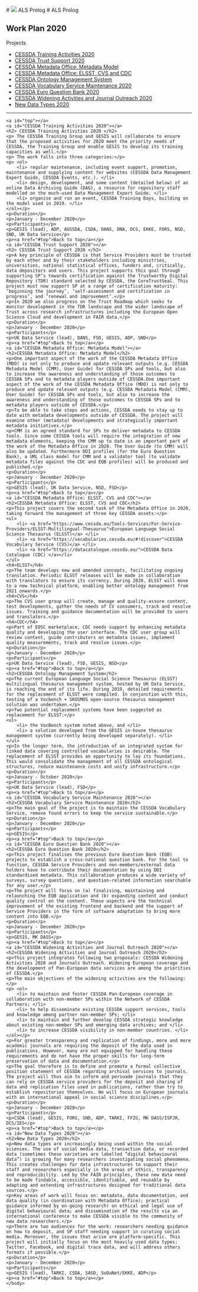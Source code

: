 <html>
	# <img src="https://cpmr-islands.org/wp-content/uploads/sites/4/2019/07/test.png"> ALS Prolog
	# ALS Prolog
<head>
	
</head>
	<body>
	<h2> Work Plan 2020 </h2>
	<p>Projects</p> 
	<ul>
		<li> <a href="#CESSDA Training Activities 2020">CESSDA Training Activities 2020</a></li>
		<li> <a href="#CESSDA Trust Support 2020">CESSDA Trust Support 2020 </a></li>
		<li> <a href="#CESSDA Metadata Office: Metadata Model">CESSDA Metadata Office: Metadata Model</a></li>
		<li><a href="#CESSDA Metadata Office: ELSST, CVS and CDC"> CESSDA Metadata Office: ELSST, CVS and CDC </a></li>
		<li> <a href="#CESSDA Ontology Management System">CESSDA Ontology Management System</a></li>
		<li><a href="#CESSDA Vocabulary Service Maintenance 2020">CESSDA Vocabulary Service Maintenance 2020 </a></li>
		<li><a href="#CESSDA Euro Question Bank 2020"> CESSDA Euro Question Bank 2020 </a></li>
		<li><a href="#CESSDA Widening Activities and Journal Outreach 2020">CESSDA Widening Activities and Journal Outreach 2020 </a></li>
		<li><a href="#New Data Types 2020"> New Data Types 2020 </a></li>
	</ul>
	<hr />
	
	<a id="top"></a>
	<a id="CESSDA Training Activities 2020"></a>
	<h2> CESSDA Training Activities 2020 </h2>	
	<p> The CESSDA Training Group and GESIS will collaborate to ensure that the proposed activities for 2020 meet the priority needs of CESSDA, the Training Group and enable GESIS to develop its training capacities as well.</p>
	<p> The work falls into three categories:</p>
	<p> <ol>
		<li> regular maintenance, including event support, promotion, maintenance and supplying content for websites (CESSDA Data Management Expert Guide, CESSDA Events, etc.). </li>
		<li> design, development, and some content (detailed below) of an online Data Archiving Guide (DAG), a resource for repository staff modelled on the much-used Data Management Expert Guide. </li>
		<li> organise and run an event, CESSDA Training Days, building on the model used in 2019. </li>
	</ol></p>
	<p>Duration</p>
	<p>January - December 2020</p>
	<p>Participants</p>
	<p>GESIS (lead), ADP, AUSSDA, CSDA, DANS, DNA, DCS, EKKE, FORS, NSD, SND, UK Data Service</p>
	<p><a href="#top">Back to top</a></p>
	<a id="CESSDA Trust Support 2020"></a>
	<h2> CESSDA Trust Support 2020 </h2>	
	<p>A key principle of CESSDA is that Service Providers must be trusted by each other and by their stakeholders including ministries, universities, national statistical offices, funders and, critically, data depositors and users. This project supports this goal through supporting SP’s towards certification against the Trustworthy Digital Repository (TDR) standard selected by CESSDA, the CoreTrustSeal. This project must now support SP at a range of certification maturity: ‘beginning the journey’, ‘self-assessment and certification in progress’, and ‘renewal and improvement’.</p>
	<p>In 2020 we also progress on the Trust Roadmap which seeks to monitor development in the TDR landscape and the wider landscape of Trust across research infrastructures including the European Open Science Cloud and development in FAIR data.</p>
	<p>Duration</p>
	<p>January - December 2020</p>
	<p>Participants</p>
	<p>UK Data Service (lead), DANS, FSD, GESIS, ADP, SND</p>
	<p><a href="#top">Back to top</a></p>
	<a id="CESSDA Metadata Office: Metadata Model"></a>
	<h2>CESSDA Metadata Office: Metadata Model</h2>
	<p>One important aspect of the work of the CESSDA Metadata Office (MDO) is not only to produce and update relevant outputs (e.g. CESSDA Metadata Model (CMM), User Guide) for CESSDA SPs and tools, but also to increase the awareness and understanding of those outcomes to CESSDA SPs and to metadata players outside of CESSDA.One important aspect of the work of the CESSDA Metadata Office (MDO) is not only to produce and update relevant outputs (e.g. CESSDA Metadata Model (CMM), User Guide) for CESSDA SPs and tools, but also to increase the awareness and understanding of those outcomes to CESSDA SPs and to metadata players outside of CESSDA.</p>
	<p>To be able to take steps and actions, CESSDA needs to stay up to date with metadata developments outside of CESSDA. The project will examine other (metadata) developments and strategically important metadata initiatives.</p>
	<p>CMM is an agreed standard for SPs to deliver metadata to CESSDA tools. Since some CESSDA tools will require the integration of new metadata elements, keeping the CMM up to date is an important part of the work of the Metadata Office in 2020. The User Guide (to CMM) will also be updated. Furthermore DDI profiles (for the Euro Question Bank), a UML class model for CMM and a validator tool (to validate metadata files against the CDC and EQB profiles) will be produced and published.</p>
	<p>Duration</p>
	<p>January - December 2020</p>
	<p>Participants</p>
	<p>GESIS (lead), UK Data Service, NSD, FSD</p>
	<p><a href="#top">Back to top</a></p>
	<a id="CESSDA Metadata Office: ELSST, CVS and CDC"></a>
	<h2>CESSDA Metadata Office: ELSST, CVS and CDC</h2>
	<p>This project covers the second task of the Metadata Office in 2020, taking forward the management of three key CESSDA assets:</p>
	<ul>
		<li> <a href="https://www.cessda.eu/Tools-Services/For-Service-Providers/ELSST-Multilingual-Thesaurus">European Language Social Science Thesaurus (ELSST)</a> </li>
		<li> <a href="https://vocabularies.cessda.eu/#!discover">CESSDA Vocabulary Service (CVS)</a> </li>
		<li> <a href="https://datacatalogue.cessda.eu/">CESSDA Data Catalogue (CDC) </a></li>
	</ul>
	<h4>ELSST</h4>
	<p>The team develops new and amended concepts, facilitating ongoing translation. Periodic ELSST releases will be made in collaboration with translators to ensure its currency. During 2020, ELSST will move to a new technical platform, enabling better ontology management from 2021 onwards.</p>
	<h4>CVS</h4>
	<p>The CVS user group will create, manage and quality-assure content, test developments, gather the needs of CV consumers, track and resolve issues. Training and guidance documentation will be provided to users and translators.</p>
	<h4>CDC</h4>
	<p>Part of EOSC marketplace, CDC needs support by enhancing metadata quality and developing the user interface. The CDC user group will review content, guide contributors on metadata issues, implement quality measurements, track and resolve issues.</p>
	<p>Duration</p>
	<p>January - December 2020</p>
	<p>Participants</p>
	<p>UK Data Service (lead), FSD, GESIS, NSD</p>
	<p><a href="#top">Back to top</a></p>
	<h2>CESSDA Ontology Management System</h2>
	<p>The current European Language Social Science Thesaurus (ELSST) multilingual thesaurus management system, hosted by UK Data Service, is reaching the end of its life. During 2019, detailed requirements for the replacement of ELSST were compiled. In conjunction with this, testing of a Vocbench + SKOSMOS open-source thesaurus management solution was undertaken.</p>
	<p>Two potential replacement systems have been suggested as replacement for ELSST:</p>
	<ul>
		<li> the VocBench system noted above, and </li>
		<li> a solution developed from the GESIS in-house thesaurus management system (currently being developed separately). </li>
	</ul>
	<p>In the longer term, the introduction of an integrated system for linked data covering controlled vocabularies is desirable. The replacement of ELSST provides an opportunity to lay its foundations. This would consolidate the management of all CESSDA ontological structures, reduce maintenance costs and unify infrastructure.</p>
	<p>Duration</p>
	<p>January - October 2020</p>
	<p>Participants</p>
	<p>UK Data Service (lead), FSD</p>
	<p><a href="#top">Back to top</a></p>
	<a id="CESSDA Vocabulary Service Maintenance 2020"></a>
	<h2>CESSDA Vocabulary Service Maintenance 2020</h2>
	<p>The main goal of the project is to maintain the CESSDA Vocabulary Service, remove found errors to keep the service sustainable.</p>
	<p>Duration</p>
	<p>January - December 2020</p>
	<p>Participants</p>
	<p>GESIS</p>
	<p><a href="#top">Back to top</a></p>
	<a id="CESSDA Euro Question Bank 2020"></a>
	<h2>CESSDA Euro Question Bank 2020</h2>
	<p>This project finalises the previous Euro Question Bank (EQB) projects to establish a cross-national question bank. For the tool to function, CESSDA Service Providers and non-members/external data holders have to contribute their documentation by using DDI standardised metadata. This collaboration produces a wide variety of surveys, survey questions, and question-related information searchable for any user.</p>
	<p>The project will focus on (a) finalising, maintaining and relaunching the EQB application and (b) expanding content and conduct quality control on the content. These aspects are the technical improvement of the existing frontend and backend and the support of Service Providers in the form of software adaptation to bring more content into EQB.</p>
	<p>Duration</p>
	<p>January - December 2020</p>
	<p>Participants</p>
	<p>GESIS, MK DASS</p>
	<p><a href="#top">Back to top</a></p>
	<a id="CESSDA Widening Activities and Journal Outreach 2020"></a>
	<h2>CESSDA Widening Activities and Journal Outreach 2020</h2>
	<p>This project integrates following two proposals: CESSDA Widening Activities 2020 and Journals Outreach. Widening European coverage and the development of Pan-European data services are among the priorities of CESSDA.</p>
	<p>The main objectives of the widening activities are the following:</p>
	<p> <ol>
		<li> to maintain and foster CESSDA Pan-European coverage in collaboration with non-member SPs within the Network of CESSDA Partners; </li>
		<li> to help disseminate existing CESSDA support services, tools and knowledge among partner non-member SPs; </li>
		<li> to maintain and further develop CESSDA strategic knowledge about existing non-member SPs and emerging data archives; and </li>
		<li> to increase CESSDA visibility in non-member countries. </li>
	</ol></p>
	<p>For greater transparency and replication of findings, more and more academic journals are requiring the deposit of the data used in publications. However, many are not equipped for handling these requirements and do not have the proper skills for long-term preservation of data and documentation.</p>
	<p>The goal therefore is to define and promote a formal collective position statement of CESSDA regarding archival services to journals. The project will thus aim to inform and persuade journals that they can rely on CESSDA service providers for the deposit and sharing of data and replication files used in publications, rather than try to establish repositories themselves. We will focus on European journals with an international appeal in social science disciplines.</p>
	<p>Duration</p>
	<p>January - December 2020</p>
	<p>Participants</p>
	<p>CSDA (lead), GESIS, FORS, SND, ADP, TARKI, FFZG, MK DASS/ISPJR, DCS/IES</p>
	<p><a href="#top">Back to top</a></p>
	<a id="New Data Types 2020"></a>
	<h2>New Data Types 2020</h2>
	<p>New data types are increasingly being used within the social sciences. The use of social media data, transaction data, or recorded data (sometimes these varieties are labelled “digital behavioural data”) is growing for many researchers investigating social phenomena. This creates challenges for data infrastructures to support their staff and researchers especially in the areas of ethics, transparency and reproducibility. Led by the FAIR principles, these new data need to be made findable, accessible, identifiable, and reusable by adapting and extending infrastructures designed for traditional data sources.</p>
	<p>Key areas of work will focus on: metadata, data documentation, and data quality (in coordination with Metadata Office); practical guidance informed by on-going research) on ethical and legal use of digital behavioural data; and dissemination of the results via an international conference to make CESSDA visible to the community of new data researchers.</p>
	<p>There are two audiences for the work: researchers needing guidance on how to deposit, and SP staff needing support in curating social media. Moreover, the issues that arise are platform-specific. This project will initially focus on the most heavily used data types: Twitter, Facebook, and digital trace data, and will address others formats if possible.</p>
	<p>Duration</p>
	<p>January - December 2020</p>
	<p>Participants</p>
	<p>GESIS (lead), TARKI, CSDA, SASD, SoDaNet/EKKE, ADP</p>
	<p><a href="#top">Back to top</a></p>	
	</body>
</html>


